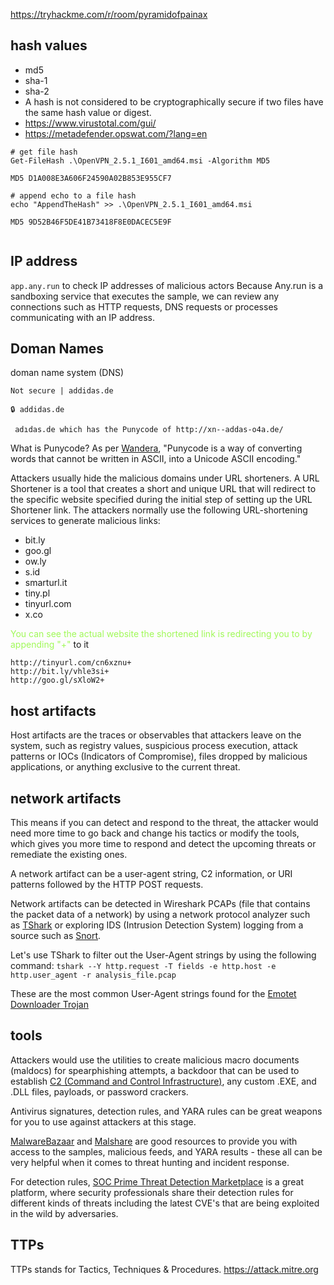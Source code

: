 
https://tryhackme.com/r/room/pyramidofpainax


## hash values 

- md5 
- sha-1
- sha-2
- A hash is not considered to be cryptographically secure if two files have the same hash value or digest.
- https://www.virustotal.com/gui/
- https://metadefender.opswat.com/?lang=en


```
# get file hash 
Get-FileHash .\OpenVPN_2.5.1_I601_amd64.msi -Algorithm MD5 

MD5 D1A008E3A606F24590A02B853E955CF7

# append echo to a file hash 
echo "AppendTheHash" >> .\OpenVPN_2.5.1_I601_amd64.msi

MD5 9D52B46F5DE41B73418F8E0DACEC5E9F


```


## IP address 

`app.any.run` to check IP addresses of malicious actors
Because Any.run is a sandboxing service that executes the sample, we can review any connections such as HTTP requests, DNS requests or processes communicating with an IP address.

## Doman Names 

doman name system (DNS) 

```
Not secure | addidas.de
```

```
🔒 addidas.de

 adıdas.de which has the Punycode of http://xn--addas-o4a.de/
```

What is Punycode? As per [Wandera](https://www.wandera.com/punycode-attacks/), "Punycode is a way of converting words that cannot be written in ASCII, into a Unicode ASCII encoding."

Attackers usually hide the malicious domains under URL shorteners. A URL Shortener is a tool that creates a short and unique URL that will redirect to the specific website specified during the initial step of setting up the URL Shortener link. The attackers normally use the following URL-shortening services to generate malicious links: 

- bit.ly
- goo.gl
- ow.ly
- s.id
- smarturl.it
- tiny.pl
- tinyurl.com
- x.co

<span style="color:#a0f958">You can see the actual website the shortened link is redirecting you to by appending "+"</span> to it
```
http://tinyurl.com/cn6xznu+
http://bit.ly/vhle3si+
http://goo.gl/sXloW2+
```


## host artifacts 

Host artifacts are the traces or observables that attackers leave on the system, such as registry values, suspicious process execution, attack patterns or IOCs (Indicators of Compromise), files dropped by malicious applications, or anything exclusive to the current threat.

## network artifacts 

This means if you can detect and respond to the threat, the attacker would need more time to go back and change his tactics or modify the tools, which gives you more time to respond and detect the upcoming threats or remediate the existing ones.

A network artifact can be a user-agent string, C2 information, or URI patterns followed by the HTTP POST requests.

Network artifacts can be detected in Wireshark PCAPs (file that contains the packet data of a network) by using a network protocol analyzer such as [TShark](https://www.wireshark.org/docs/wsug_html_chunked/AppToolstshark.html) or exploring IDS (Intrusion Detection System) logging from a source such as [Snort](https://www.snort.org/).

Let's use TShark to filter out the User-Agent strings by using the following command: `tshark --Y http.request -T fields -e http.host -e http.user_agent -r analysis_file.pcap`

These are the most common User-Agent strings found for the [Emotet Downloader Trojan](https://www.mcafee.com/blogs/other-blogs/mcafee-labs/emotet-downloader-trojan-returns-in-force/) 

## tools

Attackers would use the utilities to create malicious macro documents (maldocs) for spearphishing attempts, a backdoor that can be used to establish [C2 (Command and Control Infrastructure)](https://www.varonis.com/blog/what-is-c2/), any custom .EXE, and .DLL files, payloads, or password crackers.

Antivirus signatures, detection rules, and YARA rules can be great weapons for you to use against attackers at this stage.

[MalwareBazaar](https://bazaar.abuse.ch/) and [Malshare](https://malshare.com/) are good resources to provide you with access to the samples, malicious feeds, and YARA results - these all can be very helpful when it comes to threat hunting and incident response.

For detection rules, [SOC Prime Threat Detection Marketplace](https://tdm.socprime.com/) is a great platform, where security professionals share their detection rules for different kinds of threats including the latest CVE's that are being exploited in the wild by adversaries.

## TTPs

TTPs stands for Tactics, Techniques & Procedures.
https://attack.mitre.org




















